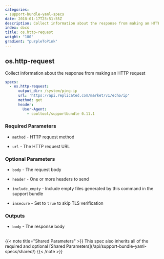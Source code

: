 ```yaml
---
categories:
- support-bundle-yaml-specs
date: 2018-01-17T23:51:55Z
description: Collect information about the response from making an HTTP request
index: docs
title: os.http-request
weight: "100"
gradient: "purpleToPink"
---
```


## os.http-request

Collect information about the response from making an HTTP request


```yaml
specs:
  - os.http-request:
      output_dir: /system/ping-ip
      url: 'https://api.replicated.com/market/v1/echo/ip'
      method: get
      header:
        User-Agent:
          - cooltool/supportbundle 0.11.1
```


### Required Parameters


- `method` - HTTP request method


- `url` - The HTTP request URL



### Optional Parameters


- `body` - The request body


- `header` - One or more headers to send


- `include_empty` - Include empty files generated by this command in the support bundle


- `insecure` - Set to `true` to skip TLS verification



### Outputs

    
- `body` - The response body


<br>
{{< note title="Shared Parameters" >}}
This spec also inherits all of the required and optional [Shared Parameters](/api/support-bundle-yaml-specs/shared/)
{{< /note >}}

    